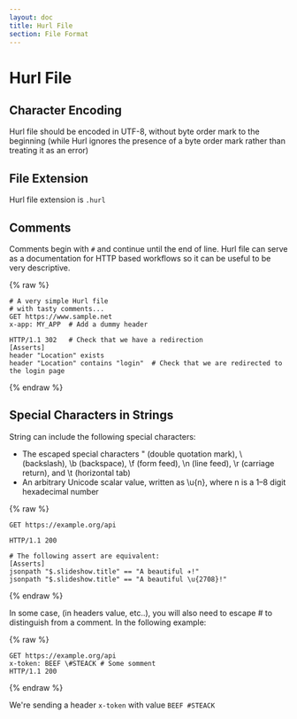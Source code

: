 ```yaml
---
layout: doc
title: Hurl File
section: File Format
---
```

# Hurl File

## Character Encoding

Hurl file should be encoded in UTF-8, without byte order mark to the beginning
(while Hurl ignores the presence of a byte order mark
rather than treating it as an error)

## File Extension

Hurl file extension is `.hurl`

## Comments

Comments begin with `#` and continue until the end of line. Hurl file can serve as
a documentation for HTTP based workflows so it can be useful to be very descriptive.

{% raw %}
```hurl
# A very simple Hurl file
# with tasty comments...
GET https://www.sample.net
x-app: MY_APP  # Add a dummy header

HTTP/1.1 302   # Check that we have a redirection
[Asserts]
header "Location" exists
header "Location" contains "login"  # Check that we are redirected to the login page
```
{% endraw %}


## Special Characters in Strings

String can include the following special characters:

- The escaped special characters \" (double quotation mark), \\ (backslash), \b (backspace), \f (form feed),
 \n (line feed), \r (carriage return), and \t (horizontal tab)
- An arbitrary Unicode scalar value, written as \u{n}, where n is a 1–8 digit hexadecimal number

{% raw %}
```hurl
GET https://example.org/api

HTTP/1.1 200

# The following assert are equivalent:
[Asserts]
jsonpath "$.slideshow.title" == "A beautiful ✈!"
jsonpath "$.slideshow.title" == "A beautiful \u{2708}!"
```
{% endraw %}


In some case, (in headers value, etc..), you will also need to escape # to distinguish from a comment.
In the following example:

{% raw %}
```hurl
GET https://example.org/api
x-token: BEEF \#STEACK # Some somment
HTTP/1.1 200
```
{% endraw %}


We're sending a header `x-token` with value `BEEF #STEACK`

